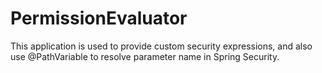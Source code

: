 # PermissionEvaluator

This application is used to provide custom security expressions, and also use @PathVariable to resolve parameter name in Spring Security.

